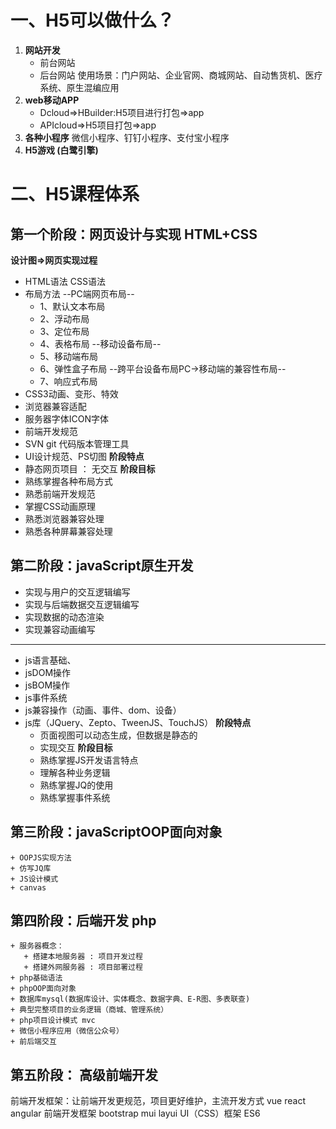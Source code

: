 # 一、H5可以做什么？
1. **网站开发**
   + 前台网站
   + 后台网站
使用场景：门户网站、企业官网、商城网站、自动售货机、医疗系统、原生混编应用
2. **web移动APP**
   + Dcloud=>HBuilder:H5项目进行打包=>app
   + APIcloud=>H5项目打包=>app
3. **各种小程序**
   微信小程序、钉钉小程序、支付宝小程序
4. **H5游戏  (白鹭引擎)**

# 二、H5课程体系
## 第一个阶段：网页设计与实现 HTML+CSS
  **设计图=>网页实现过程**
  + HTML语法 CSS语法
  + 布局方法
  --PC端网页布局--
    + 1、默认文本布局
    + 2、浮动布局
    + 3、定位布局
    + 4、表格布局
  --移动设备布局--
    + 5、移动端布局
    + 6、弹性盒子布局
  --跨平台设备布局PC->移动端的兼容性布局--
    + 7、响应式布局
  + CSS3动画、变形、特效
  + 浏览器兼容适配
  + 服务器字体ICON字体
  + 前端开发规范
  + SVN git 代码版本管理工具
  + UI设计规范、PS切图
**阶段特点**
  + 静态网页项目 ： 无交互
**阶段目标**
  + 熟练掌握各种布局方式
  + 熟悉前端开发规范
  + 掌握CSS动画原理
  + 熟悉浏览器兼容处理
  + 熟悉各种屏幕兼容处理
## 第二阶段：javaScript原生开发
  + 实现与用户的交互逻辑编写
  + 实现与后端数据交互逻辑编写
  + 实现数据的动态渲染
  + 实现兼容动画编写
  ----
  + js语言基础、
  + jsDOM操作
  + jsBOM操作
  + js事件系统
  + js兼容操作（动画、事件、dom、设备）
  + js库（JQuery、Zepto、TweenJS、TouchJS）
  **阶段特点**
    + 页面视图可以动态生成，但数据是静态的
    + 实现交互
  **阶段目标**
    + 熟练掌握JS开发语言特点
    + 理解各种业务逻辑
    + 熟练掌握JQ的使用
    + 熟练掌握事件系统
## 第三阶段：javaScriptOOP面向对象
    + OOPJS实现方法
    + 仿写JQ库
    + JS设计模式
    + canvas
## 第四阶段：后端开发 php
    + 服务器概念：
       + 搭建本地服务器 : 项目开发过程
       + 搭建外网服务器 : 项目部署过程
    + php基础语法
    + phpOOP面向对象
    + 数据库mysql(数据库设计、实体概念、数据字典、E-R图、多表联查)
    + 典型完整项目的业务逻辑（商城、管理系统）
    + php项目设计模式 mvc
    + 微信小程序应用（微信公众号）
    + 前后端交互
## 第五阶段： 高级前端开发
   前端开发框架：让前端开发更规范，项目更好维护，主流开发方式
   vue  react angular 前端开发框架
   bootstrap  mui  layui  UI（CSS）框架
   ES6
